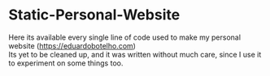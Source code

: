 # Static-Personal-Website
Here its available every single line of code used to make my personal website (https://eduardobotelho.com) <br>
Its yet to be cleaned up, and it was written without much care, since I use it to experiment on some things too.
